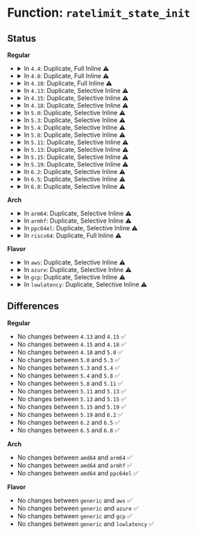 # Function: <code>ratelimit_state_init</code>

## Status
<b>Regular</b>
<ul>
<li>
<details>
<summary>In <code>4.4</code>: Duplicate, Full Inline ⚠️</summary>

**Collision:** Static Duplication

**Inline:** Full

**Transformation:** False

**Instances:**

```
In fs/ext4/super.c (ffffffff81f9617b)
Location: include/linux/ratelimit.h:34
Inline: True
Inline callers:
  - fs/ext4/super.c:ext4_fill_super
  - fs/ext4/super.c:ext4_fill_super
  - fs/ext4/super.c:ext4_fill_super
```
```
In fs/fat/inode.c (ffffffff812fcd9c)
Location: include/linux/ratelimit.h:34
Inline: True
Inline callers:
  - fs/fat/inode.c:fat_fill_super
```
</details>
</li>
<li>
<details>
<summary>In <code>4.8</code>: Duplicate, Full Inline ⚠️</summary>

**Collision:** Static Duplication

**Inline:** Full

**Transformation:** False

**Instances:**

```
In kernel/printk/printk.c (ffffffff810ddcef)
Location: include/linux/ratelimit.h:39
Inline: True
```
```
In fs/ext4/super.c (ffffffff812ed3fe)
Location: include/linux/ratelimit.h:39
Inline: True
Inline callers:
  - fs/ext4/super.c:ext4_fill_super
  - fs/ext4/super.c:ext4_fill_super
  - fs/ext4/super.c:ext4_fill_super
```
```
In fs/fat/inode.c (ffffffff81330a56)
Location: include/linux/ratelimit.h:39
Inline: True
Inline callers:
  - fs/fat/inode.c:fat_fill_super
```
</details>
</li>
<li>
<details>
<summary>In <code>4.10</code>: Duplicate, Full Inline ⚠️</summary>

**Collision:** Static Duplication

**Inline:** Full

**Transformation:** False

**Instances:**

```
In kernel/printk/printk.c (ffffffff810e42ff)
Location: include/linux/ratelimit.h:39
Inline: True
```
```
In fs/ext4/super.c (ffffffff813037ff)
Location: include/linux/ratelimit.h:39
Inline: True
Inline callers:
  - fs/ext4/super.c:ext4_fill_super
  - fs/ext4/super.c:ext4_fill_super
  - fs/ext4/super.c:ext4_fill_super
```
```
In fs/fat/inode.c (ffffffff813467a6)
Location: include/linux/ratelimit.h:39
Inline: True
Inline callers:
  - fs/fat/inode.c:fat_fill_super
```
</details>
</li>
<li>
<details>
<summary>In <code>4.13</code>: Duplicate, Selective Inline ⚠️</summary>

```c
void ratelimit_state_init(struct ratelimit_state *rs, int interval, int burst);
```

**Collision:** Static Duplication

**Inline:** Selective

**Transformation:** False

**Instances:**

```
In kernel/printk/printk.c (ffffffff810e257f)
Location: include/linux/ratelimit.h:39
Inline: True
```
```
In fs/ext4/super.c (ffffffff81339047)
Location: include/linux/ratelimit.h:39
Inline: False
Direct callers:
  - fs/ext4/super.c:ext4_fill_super
  - fs/ext4/super.c:ext4_fill_super
  - fs/ext4/super.c:ext4_fill_super
```
```
In fs/fat/inode.c (ffffffff8135b1a8)
Location: include/linux/ratelimit.h:39
Inline: True
Inline callers:
  - fs/fat/inode.c:fat_fill_super
```
```
In drivers/iommu/amd_iommu.c (ffffffff815c97f7)
Location: include/linux/ratelimit.h:39
Inline: True
```
**Symbols:**

```
ffffffff81339047-ffffffff8133906f: ratelimit_state_init (STB_LOCAL)
```
</details>
</li>
<li>
<details>
<summary>In <code>4.15</code>: Duplicate, Selective Inline ⚠️</summary>

```c
void ratelimit_state_init(struct ratelimit_state *rs, int interval, int burst);
```

**Collision:** Static Duplication

**Inline:** Selective

**Transformation:** False

**Instances:**

```
In kernel/printk/printk.c (ffffffff810ea35f)
Location: include/linux/ratelimit.h:40
Inline: True
```
```
In fs/ext4/super.c (ffffffff8135cd67)
Location: include/linux/ratelimit.h:40
Inline: False
Direct callers:
  - fs/ext4/super.c:ext4_fill_super
  - fs/ext4/super.c:ext4_fill_super
  - fs/ext4/super.c:ext4_fill_super
```
```
In fs/fat/inode.c (ffffffff8137fea8)
Location: include/linux/ratelimit.h:40
Inline: True
Inline callers:
  - fs/fat/inode.c:fat_fill_super
```
```
In drivers/iommu/amd_iommu.c (ffffffff8162feff)
Location: include/linux/ratelimit.h:40
Inline: True
```
**Symbols:**

```
ffffffff8135cd67-ffffffff8135cd8f: ratelimit_state_init (STB_LOCAL)
```
</details>
</li>
<li>
<details>
<summary>In <code>4.18</code>: Duplicate, Selective Inline ⚠️</summary>

```c
void ratelimit_state_init(struct ratelimit_state *rs, int interval, int burst);
```

**Collision:** Static Duplication

**Inline:** Selective

**Transformation:** False

**Instances:**

```
In kernel/user.c (ffffffff8109bf77)
Location: include/linux/ratelimit.h:40
Inline: True
Inline callers:
  - kernel/user.c:alloc_uid
```
```
In kernel/printk/printk.c (ffffffff810f290b)
Location: include/linux/ratelimit.h:40
Inline: True
Inline callers:
  - kernel/printk/printk.c:devkmsg_open
```
```
In fs/ext4/super.c (ffffffff8137d860)
Location: include/linux/ratelimit.h:40
Inline: False
Direct callers:
  - fs/ext4/super.c:ext4_init_fs
  - fs/ext4/super.c:ext4_fill_super
  - fs/ext4/super.c:ext4_fill_super
  - fs/ext4/super.c:ext4_fill_super
```
```
In fs/fat/inode.c (ffffffff813ae727)
Location: include/linux/ratelimit.h:40
Inline: True
Inline callers:
  - fs/fat/inode.c:fat_fill_super
```
```
In drivers/iommu/amd_iommu.c (ffffffff8166abf6)
Location: include/linux/ratelimit.h:40
Inline: True
```
**Symbols:**

```
ffffffff8137d860-ffffffff8137d88c: ratelimit_state_init (STB_LOCAL)
```
</details>
</li>
<li>
<details>
<summary>In <code>5.0</code>: Duplicate, Selective Inline ⚠️</summary>

```c
void ratelimit_state_init(struct ratelimit_state *rs, int interval, int burst);
```

**Collision:** Static Duplication

**Inline:** Selective

**Transformation:** False

**Instances:**

```
In kernel/user.c (ffffffff810a4177)
Location: include/linux/ratelimit.h:40
Inline: True
Inline callers:
  - kernel/user.c:alloc_uid
```
```
In kernel/printk/printk.c (ffffffff810fdf4b)
Location: include/linux/ratelimit.h:40
Inline: True
Inline callers:
  - kernel/printk/printk.c:devkmsg_open
```
```
In fs/ext4/super.c (ffffffff81396010)
Location: include/linux/ratelimit.h:40
Inline: False
Direct callers:
  - fs/ext4/super.c:ext4_init_fs
  - fs/ext4/super.c:ext4_fill_super
  - fs/ext4/super.c:ext4_fill_super
  - fs/ext4/super.c:ext4_fill_super
```
```
In fs/fat/inode.c (ffffffff813c7921)
Location: include/linux/ratelimit.h:40
Inline: True
Inline callers:
  - fs/fat/inode.c:fat_fill_super
```
```
In drivers/iommu/amd_iommu.c (ffffffff81689300)
Location: include/linux/ratelimit.h:40
Inline: True
```
**Symbols:**

```
ffffffff81396010-ffffffff8139603c: ratelimit_state_init (STB_LOCAL)
```
</details>
</li>
<li>
<details>
<summary>In <code>5.3</code>: Duplicate, Selective Inline ⚠️</summary>

```c
void ratelimit_state_init(struct ratelimit_state *rs, int interval, int burst);
```

**Collision:** Static Duplication

**Inline:** Selective

**Transformation:** False

**Instances:**

```
In kernel/user.c (ffffffff810a8e57)
Location: include/linux/ratelimit.h:40
Inline: True
Inline callers:
  - kernel/user.c:alloc_uid
```
```
In kernel/printk/printk.c (ffffffff8110667b)
Location: include/linux/ratelimit.h:40
Inline: True
Inline callers:
  - kernel/printk/printk.c:devkmsg_open
```
```
In fs/ext4/super.c (ffffffff813bffc0)
Location: include/linux/ratelimit.h:40
Inline: False
Direct callers:
  - fs/ext4/super.c:ext4_init_fs
  - fs/ext4/super.c:ext4_fill_super
  - fs/ext4/super.c:ext4_fill_super
  - fs/ext4/super.c:ext4_fill_super
```
```
In fs/fat/inode.c (ffffffff813f24e8)
Location: include/linux/ratelimit.h:40
Inline: True
Inline callers:
  - fs/fat/inode.c:fat_fill_super
```
```
In drivers/iommu/amd_iommu.c (ffffffff816c05de)
Location: include/linux/ratelimit.h:40
Inline: True
```
**Symbols:**

```
ffffffff813bffc0-ffffffff813bffed: ratelimit_state_init (STB_LOCAL)
```
</details>
</li>
<li>
<details>
<summary>In <code>5.4</code>: Duplicate, Selective Inline ⚠️</summary>

```c
void ratelimit_state_init(struct ratelimit_state *rs, int interval, int burst);
```

**Collision:** Static Duplication

**Inline:** Selective

**Transformation:** False

**Instances:**

```
In kernel/user.c (ffffffff810af427)
Location: include/linux/ratelimit.h:40
Inline: True
Inline callers:
  - kernel/user.c:alloc_uid
```
```
In kernel/printk/printk.c (ffffffff81112a0b)
Location: include/linux/ratelimit.h:40
Inline: True
Inline callers:
  - kernel/printk/printk.c:devkmsg_open
```
```
In fs/ext4/super.c (ffffffff813d9290)
Location: include/linux/ratelimit.h:40
Inline: False
Direct callers:
  - fs/ext4/super.c:ext4_init_fs
  - fs/ext4/super.c:ext4_fill_super
  - fs/ext4/super.c:ext4_fill_super
  - fs/ext4/super.c:ext4_fill_super
```
```
In fs/fat/inode.c (ffffffff8140c3eb)
Location: include/linux/ratelimit.h:40
Inline: True
Inline callers:
  - fs/fat/inode.c:fat_fill_super
```
```
In drivers/iommu/amd_iommu.c (ffffffff816e362b)
Location: include/linux/ratelimit.h:40
Inline: True
```
**Symbols:**

```
ffffffff813d9290-ffffffff813d92bd: ratelimit_state_init (STB_LOCAL)
```
</details>
</li>
<li>
<details>
<summary>In <code>5.8</code>: Duplicate, Selective Inline ⚠️</summary>

```c
void ratelimit_state_init(struct ratelimit_state *rs, int interval, int burst);
```

**Collision:** Static Duplication

**Inline:** Selective

**Transformation:** False

**Instances:**

```
In kernel/user.c (ffffffff810b7137)
Location: include/linux/ratelimit.h:40
Inline: True
Inline callers:
  - kernel/user.c:alloc_uid
```
```
In kernel/printk/printk.c (ffffffff8111e2cd)
Location: include/linux/ratelimit.h:40
Inline: True
Inline callers:
  - kernel/printk/printk.c:devkmsg_open
```
```
In fs/ext4/super.c (ffffffff81425cd0)
Location: include/linux/ratelimit.h:40
Inline: False
Direct callers:
  - fs/ext4/super.c:ext4_init_fs
  - fs/ext4/super.c:ext4_fill_super
  - fs/ext4/super.c:ext4_fill_super
  - fs/ext4/super.c:ext4_fill_super
```
```
In fs/fat/inode.c (ffffffff8145a49b)
Location: include/linux/ratelimit.h:40
Inline: True
Inline callers:
  - fs/fat/inode.c:fat_fill_super
```
```
In drivers/iommu/amd/iommu.c (ffffffff817957e2)
Location: include/linux/ratelimit.h:40
Inline: True
Inline callers:
  - drivers/iommu/amd/iommu.c:alloc_dev_data
```
**Symbols:**

```
ffffffff81425cd0-ffffffff81425cfe: ratelimit_state_init (STB_LOCAL)
```
</details>
</li>
<li>
<details>
<summary>In <code>5.11</code>: Duplicate, Selective Inline ⚠️</summary>

```c
void ratelimit_state_init(struct ratelimit_state *rs, int interval, int burst);
```

**Collision:** Static Duplication

**Inline:** Selective

**Transformation:** False

**Instances:**

```
In kernel/user.c (ffffffff810b22f7)
Location: include/linux/ratelimit.h:9
Inline: True
Inline callers:
  - kernel/user.c:alloc_uid
```
```
In kernel/printk/printk.c (ffffffff81118d5b)
Location: include/linux/ratelimit.h:9
Inline: True
Inline callers:
  - kernel/printk/printk.c:devkmsg_open
```
```
In fs/ext4/super.c (ffffffff8143d550)
Location: include/linux/ratelimit.h:9
Inline: False
Direct callers:
  - fs/ext4/super.c:ext4_init_fs
  - fs/ext4/super.c:ext4_fill_super
  - fs/ext4/super.c:ext4_fill_super
  - fs/ext4/super.c:ext4_fill_super
```
```
In fs/fat/inode.c (ffffffff814767eb)
Location: include/linux/ratelimit.h:9
Inline: True
Inline callers:
  - fs/fat/inode.c:fat_fill_super
```
```
In drivers/iommu/amd/iommu.c (ffffffff817a3d62)
Location: include/linux/ratelimit.h:9
Inline: True
Inline callers:
  - drivers/iommu/amd/iommu.c:alloc_dev_data
```
**Symbols:**

```
ffffffff8143d550-ffffffff8143d57e: ratelimit_state_init (STB_LOCAL)
```
</details>
</li>
<li>
<details>
<summary>In <code>5.13</code>: Duplicate, Selective Inline ⚠️</summary>

```c
void ratelimit_state_init(struct ratelimit_state *rs, int interval, int burst);
```

**Collision:** Static Duplication

**Inline:** Selective

**Transformation:** False

**Instances:**

```
In kernel/user.c (ffffffff810b3937)
Location: include/linux/ratelimit.h:9
Inline: True
Inline callers:
  - kernel/user.c:alloc_uid
```
```
In kernel/printk/printk.c (ffffffff8111930b)
Location: include/linux/ratelimit.h:9
Inline: True
Inline callers:
  - kernel/printk/printk.c:devkmsg_open
```
```
In fs/ext4/super.c (ffffffff81443390)
Location: include/linux/ratelimit.h:9
Inline: False
Direct callers:
  - fs/ext4/super.c:ext4_init_fs
  - fs/ext4/super.c:ext4_fill_super
  - fs/ext4/super.c:ext4_fill_super
  - fs/ext4/super.c:ext4_fill_super
```
```
In fs/fat/inode.c (ffffffff8147c25b)
Location: include/linux/ratelimit.h:9
Inline: True
Inline callers:
  - fs/fat/inode.c:fat_fill_super
```
```
In drivers/iommu/amd/iommu.c (ffffffff81787f9d)
Location: include/linux/ratelimit.h:9
Inline: True
Inline callers:
  - drivers/iommu/amd/iommu.c:iommu_init_device
```
**Symbols:**

```
ffffffff81443390-ffffffff814433be: ratelimit_state_init (STB_LOCAL)
```
</details>
</li>
<li>
<details>
<summary>In <code>5.15</code>: Duplicate, Selective Inline ⚠️</summary>

```c
void ratelimit_state_init(struct ratelimit_state *rs, int interval, int burst);
```

**Collision:** Static Duplication

**Inline:** Selective

**Transformation:** False

**Instances:**

```
In arch/x86/kernel/cpu/intel.c (ffffffff832ace8b)
Location: include/linux/ratelimit.h:9
Inline: True
Inline callers:
  - arch/x86/kernel/cpu/intel.c:sld_state_setup
```
```
In kernel/user.c (ffffffff810c5b03)
Location: include/linux/ratelimit.h:9
Inline: True
Inline callers:
  - kernel/user.c:alloc_uid
```
```
In kernel/printk/printk.c (ffffffff811396cb)
Location: include/linux/ratelimit.h:9
Inline: True
Inline callers:
  - kernel/printk/printk.c:devkmsg_open
```
```
In fs/ext4/super.c (ffffffff81497000)
Location: include/linux/ratelimit.h:9
Inline: False
Direct callers:
  - fs/ext4/super.c:ext4_init_fs
  - fs/ext4/super.c:ext4_fill_super
  - fs/ext4/super.c:ext4_fill_super
  - fs/ext4/super.c:ext4_fill_super
```
```
In fs/fat/inode.c (ffffffff814d395b)
Location: include/linux/ratelimit.h:9
Inline: True
Inline callers:
  - fs/fat/inode.c:fat_fill_super
```
```
In drivers/iommu/amd/iommu.c (ffffffff8180eb6d)
Location: include/linux/ratelimit.h:9
Inline: True
Inline callers:
  - drivers/iommu/amd/iommu.c:iommu_init_device
```
**Symbols:**

```
ffffffff81497000-ffffffff8149702e: ratelimit_state_init (STB_LOCAL)
```
</details>
</li>
<li>
<details>
<summary>In <code>5.19</code>: Duplicate, Selective Inline ⚠️</summary>

```c
void ratelimit_state_init(struct ratelimit_state *rs, int interval, int burst);
```

**Collision:** Static Duplication

**Inline:** Selective

**Transformation:** False

**Instances:**

```
In arch/x86/kernel/cpu/intel.c (ffffffff8345dc42)
Location: include/linux/ratelimit.h:9
Inline: True
Inline callers:
  - arch/x86/kernel/cpu/intel.c:sld_state_setup
```
```
In kernel/user.c (ffffffff810dd0fb)
Location: include/linux/ratelimit.h:9
Inline: True
Inline callers:
  - kernel/user.c:alloc_uid
```
```
In kernel/printk/printk.c (ffffffff8115c19b)
Location: include/linux/ratelimit.h:9
Inline: True
Inline callers:
  - kernel/printk/printk.c:devkmsg_open
```
```
In fs/ext4/super.c (ffffffff815223d0)
Location: include/linux/ratelimit.h:9
Inline: True
Direct callers:
  - fs/ext4/super.c:ext4_init_fs
  - fs/ext4/super.c:__ext4_fill_super
  - fs/ext4/super.c:__ext4_fill_super
  - fs/ext4/super.c:__ext4_fill_super
```
```
In fs/fat/inode.c (ffffffff81560b9e)
Location: include/linux/ratelimit.h:9
Inline: True
Inline callers:
  - fs/fat/inode.c:fat_fill_super
```
```
In drivers/iommu/amd/iommu.c (ffffffff81950b96)
Location: include/linux/ratelimit.h:9
Inline: True
Inline callers:
  - drivers/iommu/amd/iommu.c:iommu_init_device
```
**Symbols:**

```
ffffffff815223d0-ffffffff81522408: ratelimit_state_init (STB_LOCAL)
```
</details>
</li>
<li>
<details>
<summary>In <code>6.2</code>: Duplicate, Selective Inline ⚠️</summary>

```c
void ratelimit_state_init(struct ratelimit_state *rs, int interval, int burst);
```

**Collision:** Static Duplication

**Inline:** Selective

**Transformation:** False

**Instances:**

```
In arch/x86/kernel/cpu/intel.c (ffffffff83e7ec39)
Location: include/linux/ratelimit.h:9
Inline: True
Inline callers:
  - arch/x86/kernel/cpu/intel.c:sld_state_setup
```
```
In kernel/user.c (ffffffff810fd41b)
Location: include/linux/ratelimit.h:9
Inline: True
Inline callers:
  - kernel/user.c:alloc_uid
```
```
In kernel/printk/printk.c (ffffffff8118ec2b)
Location: include/linux/ratelimit.h:9
Inline: True
Inline callers:
  - kernel/printk/printk.c:devkmsg_open
```
```
In fs/ext4/super.c (ffffffff83ecd715)
Location: include/linux/ratelimit.h:9
Inline: True
Inline callers:
  - fs/ext4/super.c:ext4_init_fs
Direct callers:
  - fs/ext4/super.c:__ext4_fill_super
  - fs/ext4/super.c:__ext4_fill_super
  - fs/ext4/super.c:__ext4_fill_super
```
```
In fs/fat/inode.c (ffffffff81602e5e)
Location: include/linux/ratelimit.h:9
Inline: True
Inline callers:
  - fs/fat/inode.c:fat_fill_super
```
```
In drivers/iommu/amd/iommu.c (ffffffff81ab5446)
Location: include/linux/ratelimit.h:9
Inline: True
Inline callers:
  - drivers/iommu/amd/iommu.c:iommu_init_device
```
**Symbols:**

```
ffffffff815bf1d0-ffffffff815bf208: ratelimit_state_init (STB_LOCAL)
```
</details>
</li>
<li>
<details>
<summary>In <code>6.5</code>: Duplicate, Selective Inline ⚠️</summary>

```c
void ratelimit_state_init(struct ratelimit_state *rs, int interval, int burst);
```

**Collision:** Static Duplication

**Inline:** Selective

**Transformation:** False

**Instances:**

```
In arch/x86/kernel/cpu/intel.c (ffffffff836a1999)
Location: include/linux/ratelimit.h:9
Inline: True
Inline callers:
  - arch/x86/kernel/cpu/intel.c:sld_state_setup
```
```
In kernel/user.c (ffffffff8110944b)
Location: include/linux/ratelimit.h:9
Inline: True
Inline callers:
  - kernel/user.c:alloc_uid
```
```
In kernel/printk/printk.c (ffffffff811a03bb)
Location: include/linux/ratelimit.h:9
Inline: True
Inline callers:
  - kernel/printk/printk.c:devkmsg_open
```
```
In fs/ext4/super.c (ffffffff836f27b5)
Location: include/linux/ratelimit.h:9
Inline: True
Inline callers:
  - fs/ext4/super.c:ext4_init_fs
Direct callers:
  - fs/ext4/super.c:__ext4_fill_super
  - fs/ext4/super.c:__ext4_fill_super
  - fs/ext4/super.c:__ext4_fill_super
```
```
In fs/fat/inode.c (ffffffff8163ad7e)
Location: include/linux/ratelimit.h:9
Inline: True
Inline callers:
  - fs/fat/inode.c:fat_fill_super
```
```
In drivers/iommu/amd/iommu.c (ffffffff81b01596)
Location: include/linux/ratelimit.h:9
Inline: True
Inline callers:
  - drivers/iommu/amd/iommu.c:iommu_init_device
```
**Symbols:**

```
ffffffff815f60d0-ffffffff815f6108: ratelimit_state_init (STB_LOCAL)
```
</details>
</li>
<li>
<details>
<summary>In <code>6.8</code>: Duplicate, Selective Inline ⚠️</summary>

```c
void ratelimit_state_init(struct ratelimit_state *rs, int interval, int burst);
```

**Collision:** Static Duplication

**Inline:** Selective

**Transformation:** False

**Instances:**

```
In arch/x86/kernel/cpu/intel.c (ffffffff838d1a99)
Location: include/linux/ratelimit.h:9
Inline: True
Inline callers:
  - arch/x86/kernel/cpu/intel.c:sld_state_setup
```
```
In kernel/user.c (ffffffff81112de3)
Location: include/linux/ratelimit.h:9
Inline: True
Inline callers:
  - kernel/user.c:alloc_uid
```
```
In kernel/printk/printk.c (ffffffff811af3db)
Location: include/linux/ratelimit.h:9
Inline: True
Inline callers:
  - kernel/printk/printk.c:devkmsg_open
```
```
In fs/ext4/super.c (ffffffff83925955)
Location: include/linux/ratelimit.h:9
Inline: True
Inline callers:
  - fs/ext4/super.c:ext4_init_fs
Direct callers:
  - fs/ext4/super.c:__ext4_fill_super
  - fs/ext4/super.c:__ext4_fill_super
  - fs/ext4/super.c:__ext4_fill_super
```
```
In fs/fat/inode.c (ffffffff816742dd)
Location: include/linux/ratelimit.h:9
Inline: True
Inline callers:
  - fs/fat/inode.c:fat_fill_super
```
```
In drivers/iommu/amd/iommu.c (ffffffff81b54653)
Location: include/linux/ratelimit.h:9
Inline: True
Inline callers:
  - drivers/iommu/amd/iommu.c:iommu_init_device
```
**Symbols:**

```
ffffffff8162e9f0-ffffffff8162ea28: ratelimit_state_init (STB_LOCAL)
```
</details>
</li>
</ul>
<b>Arch</b>
<ul>
<li>
<details>
<summary>In <code>arm64</code>: Duplicate, Selective Inline ⚠️</summary>

```c
void ratelimit_state_init(struct ratelimit_state *rs, int interval, int burst);
```

**Collision:** Static Duplication

**Inline:** Selective

**Transformation:** False

**Instances:**

```
In kernel/user.c (ffff80001010a578)
Location: include/linux/ratelimit.h:40
Inline: True
Inline callers:
  - kernel/user.c:alloc_uid
```
```
In kernel/printk/printk.c (ffff8000101732b0)
Location: include/linux/ratelimit.h:40
Inline: True
Inline callers:
  - kernel/printk/printk.c:devkmsg_open
```
```
In fs/ext4/super.c (ffff8000104ac948)
Location: include/linux/ratelimit.h:40
Inline: False
Direct callers:
  - fs/ext4/super.c:ext4_init_fs
  - fs/ext4/super.c:ext4_fill_super
  - fs/ext4/super.c:ext4_fill_super
  - fs/ext4/super.c:ext4_fill_super
```
```
In fs/fat/inode.c (ffff8000104ed2b4)
Location: include/linux/ratelimit.h:40
Inline: True
Inline callers:
  - fs/fat/inode.c:fat_fill_super
```
**Symbols:**

```
ffff8000104ac948-ffff8000104ac95c: ratelimit_state_init (STB_LOCAL)
```
</details>
</li>
<li>
<details>
<summary>In <code>armhf</code>: Duplicate, Selective Inline ⚠️</summary>

```c
void ratelimit_state_init(struct ratelimit_state *rs, int interval, int burst);
```

**Collision:** Static Duplication

**Inline:** Selective

**Transformation:** False

**Instances:**

```
In kernel/user.c (c0363560)
Location: include/linux/ratelimit.h:40
Inline: True
Inline callers:
  - kernel/user.c:alloc_uid
```
```
In kernel/printk/printk.c (c03c5690)
Location: include/linux/ratelimit.h:40
Inline: True
Inline callers:
  - kernel/printk/printk.c:devkmsg_open
```
```
In fs/ext4/super.c (c0674f64)
Location: include/linux/ratelimit.h:40
Inline: False
Direct callers:
  - fs/ext4/super.c:ext4_init_fs
  - fs/ext4/super.c:ext4_fill_super
  - fs/ext4/super.c:ext4_fill_super
  - fs/ext4/super.c:ext4_fill_super
```
```
In fs/fat/inode.c (c06aae28)
Location: include/linux/ratelimit.h:40
Inline: True
Inline callers:
  - fs/fat/inode.c:fat_fill_super
```
**Symbols:**

```
c0674f64-c0674f94: ratelimit_state_init (STB_LOCAL)
```
</details>
</li>
<li>
<details>
<summary>In <code>ppc64el</code>: Duplicate, Selective Inline ⚠️</summary>

```c
void ratelimit_state_init(struct ratelimit_state *rs, int interval, int burst);
```

**Collision:** Static Duplication

**Inline:** Selective

**Transformation:** False

**Instances:**

```
In kernel/user.c (c00000000015156c)
Location: include/linux/ratelimit.h:40
Inline: True
Inline callers:
  - kernel/user.c:alloc_uid
```
```
In kernel/printk/printk.c (c0000000001cdbc0)
Location: include/linux/ratelimit.h:40
Inline: True
Inline callers:
  - kernel/printk/printk.c:devkmsg_open
```
```
In fs/ext4/super.c (c0000000005e48c0)
Location: include/linux/ratelimit.h:40
Inline: False
Direct callers:
  - fs/ext4/super.c:ext4_init_fs
  - fs/ext4/super.c:ext4_fill_super
  - fs/ext4/super.c:ext4_fill_super
  - fs/ext4/super.c:ext4_fill_super
```
```
In fs/fat/inode.c (c00000000062be30)
Location: include/linux/ratelimit.h:40
Inline: True
Inline callers:
  - fs/fat/inode.c:fat_fill_super
```
**Symbols:**

```
c0000000005e48c0-c0000000005e48e4: ratelimit_state_init (STB_LOCAL)
```
</details>
</li>
<li>
<details>
<summary>In <code>riscv64</code>: Duplicate, Full Inline ⚠️</summary>

**Collision:** Static Duplication

**Inline:** Full

**Transformation:** False

**Instances:**

```
In kernel/user.c (ffffffe0000ccfa8)
Location: include/linux/ratelimit.h:40
Inline: True
Inline callers:
  - kernel/user.c:alloc_uid
```
```
In kernel/printk/printk.c (ffffffe00010f136)
Location: include/linux/ratelimit.h:40
Inline: True
Inline callers:
  - kernel/printk/printk.c:devkmsg_open
```
```
In fs/ext4/super.c (ffffffe000022214)
Location: include/linux/ratelimit.h:40
Inline: True
Inline callers:
  - fs/ext4/super.c:ext4_init_fs
  - fs/ext4/super.c:ext4_fill_super
  - fs/ext4/super.c:ext4_fill_super
  - fs/ext4/super.c:ext4_fill_super
```
```
In fs/fat/inode.c (ffffffe00035d6e0)
Location: include/linux/ratelimit.h:40
Inline: True
Inline callers:
  - fs/fat/inode.c:fat_fill_super
```
</details>
</li>
</ul>
<b>Flavor</b>
<ul>
<li>
<details>
<summary>In <code>aws</code>: Duplicate, Selective Inline ⚠️</summary>

```c
void ratelimit_state_init(struct ratelimit_state *rs, int interval, int burst);
```

**Collision:** Static Duplication

**Inline:** Selective

**Transformation:** False

**Instances:**

```
In kernel/user.c (ffffffff810a9797)
Location: include/linux/ratelimit.h:40
Inline: True
Inline callers:
  - kernel/user.c:alloc_uid
```
```
In kernel/printk/printk.c (ffffffff8110afeb)
Location: include/linux/ratelimit.h:40
Inline: True
Inline callers:
  - kernel/printk/printk.c:devkmsg_open
```
```
In fs/ext4/super.c (ffffffff813d1870)
Location: include/linux/ratelimit.h:40
Inline: False
Direct callers:
  - fs/ext4/super.c:ext4_init_fs
  - fs/ext4/super.c:ext4_fill_super
  - fs/ext4/super.c:ext4_fill_super
  - fs/ext4/super.c:ext4_fill_super
```
```
In fs/fat/inode.c (ffffffff814049cb)
Location: include/linux/ratelimit.h:40
Inline: True
Inline callers:
  - fs/fat/inode.c:fat_fill_super
```
```
In drivers/iommu/amd_iommu.c (ffffffff816a907b)
Location: include/linux/ratelimit.h:40
Inline: True
```
**Symbols:**

```
ffffffff813d1870-ffffffff813d189d: ratelimit_state_init (STB_LOCAL)
```
</details>
</li>
<li>
<details>
<summary>In <code>azure</code>: Duplicate, Selective Inline ⚠️</summary>

```c
void ratelimit_state_init(struct ratelimit_state *rs, int interval, int burst);
```

**Collision:** Static Duplication

**Inline:** Selective

**Transformation:** False

**Instances:**

```
In kernel/user.c (ffffffff81098151)
Location: include/linux/ratelimit.h:40
Inline: True
Inline callers:
  - kernel/user.c:alloc_uid
```
```
In kernel/printk/printk.c (ffffffff810fbe7b)
Location: include/linux/ratelimit.h:40
Inline: True
Inline callers:
  - kernel/printk/printk.c:devkmsg_open
```
```
In fs/ext4/super.c (ffffffff813c22f0)
Location: include/linux/ratelimit.h:40
Inline: False
Direct callers:
  - fs/ext4/super.c:ext4_init_fs
  - fs/ext4/super.c:ext4_fill_super
  - fs/ext4/super.c:ext4_fill_super
  - fs/ext4/super.c:ext4_fill_super
```
```
In fs/fat/inode.c (ffffffff813f544b)
Location: include/linux/ratelimit.h:40
Inline: True
Inline callers:
  - fs/fat/inode.c:fat_fill_super
```
```
In drivers/iommu/amd_iommu.c (ffffffff81686a6b)
Location: include/linux/ratelimit.h:40
Inline: True
```
**Symbols:**

```
ffffffff813c22f0-ffffffff813c231d: ratelimit_state_init (STB_LOCAL)
```
</details>
</li>
<li>
<details>
<summary>In <code>gcp</code>: Duplicate, Selective Inline ⚠️</summary>

```c
void ratelimit_state_init(struct ratelimit_state *rs, int interval, int burst);
```

**Collision:** Static Duplication

**Inline:** Selective

**Transformation:** False

**Instances:**

```
In kernel/user.c (ffffffff810a8cf7)
Location: include/linux/ratelimit.h:40
Inline: True
Inline callers:
  - kernel/user.c:alloc_uid
```
```
In kernel/printk/printk.c (ffffffff81108edb)
Location: include/linux/ratelimit.h:40
Inline: True
Inline callers:
  - kernel/printk/printk.c:devkmsg_open
```
```
In fs/ext4/super.c (ffffffff813ced00)
Location: include/linux/ratelimit.h:40
Inline: False
Direct callers:
  - fs/ext4/super.c:ext4_init_fs
  - fs/ext4/super.c:ext4_fill_super
  - fs/ext4/super.c:ext4_fill_super
  - fs/ext4/super.c:ext4_fill_super
```
```
In fs/fat/inode.c (ffffffff81401d4b)
Location: include/linux/ratelimit.h:40
Inline: True
Inline callers:
  - fs/fat/inode.c:fat_fill_super
```
```
In drivers/iommu/amd_iommu.c (ffffffff816d72eb)
Location: include/linux/ratelimit.h:40
Inline: True
```
**Symbols:**

```
ffffffff813ced00-ffffffff813ced2d: ratelimit_state_init (STB_LOCAL)
```
</details>
</li>
<li>
<details>
<summary>In <code>lowlatency</code>: Duplicate, Selective Inline ⚠️</summary>

```c
void ratelimit_state_init(struct ratelimit_state *rs, int interval, int burst);
```

**Collision:** Static Duplication

**Inline:** Selective

**Transformation:** False

**Instances:**

```
In kernel/user.c (ffffffff810b0de7)
Location: include/linux/ratelimit.h:40
Inline: True
Inline callers:
  - kernel/user.c:alloc_uid
```
```
In kernel/printk/printk.c (ffffffff8111410b)
Location: include/linux/ratelimit.h:40
Inline: True
Inline callers:
  - kernel/printk/printk.c:devkmsg_open
```
```
In fs/ext4/super.c (ffffffff813e3f50)
Location: include/linux/ratelimit.h:40
Inline: False
Direct callers:
  - fs/ext4/super.c:ext4_init_fs
  - fs/ext4/super.c:ext4_fill_super
  - fs/ext4/super.c:ext4_fill_super
  - fs/ext4/super.c:ext4_fill_super
```
```
In fs/fat/inode.c (ffffffff81417d1b)
Location: include/linux/ratelimit.h:40
Inline: True
Inline callers:
  - fs/fat/inode.c:fat_fill_super
```
```
In drivers/iommu/amd_iommu.c (ffffffff816f189b)
Location: include/linux/ratelimit.h:40
Inline: True
```
**Symbols:**

```
ffffffff813e3f50-ffffffff813e3f7d: ratelimit_state_init (STB_LOCAL)
```
</details>
</li>
</ul>

## Differences
<b>Regular</b>
<ul>
<li>
No changes between <code>4.13</code> and <code>4.15</code> ✅
</li>
<li>
No changes between <code>4.15</code> and <code>4.18</code> ✅
</li>
<li>
No changes between <code>4.18</code> and <code>5.0</code> ✅
</li>
<li>
No changes between <code>5.0</code> and <code>5.3</code> ✅
</li>
<li>
No changes between <code>5.3</code> and <code>5.4</code> ✅
</li>
<li>
No changes between <code>5.4</code> and <code>5.8</code> ✅
</li>
<li>
No changes between <code>5.8</code> and <code>5.11</code> ✅
</li>
<li>
No changes between <code>5.11</code> and <code>5.13</code> ✅
</li>
<li>
No changes between <code>5.13</code> and <code>5.15</code> ✅
</li>
<li>
No changes between <code>5.15</code> and <code>5.19</code> ✅
</li>
<li>
No changes between <code>5.19</code> and <code>6.2</code> ✅
</li>
<li>
No changes between <code>6.2</code> and <code>6.5</code> ✅
</li>
<li>
No changes between <code>6.5</code> and <code>6.8</code> ✅
</li>
</ul>
<b>Arch</b>
<ul>
<li>
No changes between <code>amd64</code> and <code>arm64</code> ✅
</li>
<li>
No changes between <code>amd64</code> and <code>armhf</code> ✅
</li>
<li>
No changes between <code>amd64</code> and <code>ppc64el</code> ✅
</li>
</ul>
<b>Flavor</b>
<ul>
<li>
No changes between <code>generic</code> and <code>aws</code> ✅
</li>
<li>
No changes between <code>generic</code> and <code>azure</code> ✅
</li>
<li>
No changes between <code>generic</code> and <code>gcp</code> ✅
</li>
<li>
No changes between <code>generic</code> and <code>lowlatency</code> ✅
</li>
</ul>
